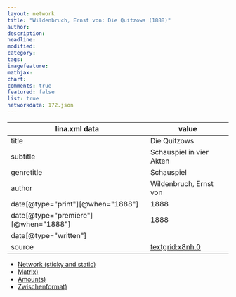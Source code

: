 ```yaml
---
layout: network
title: "Wildenbruch, Ernst von: Die Quitzows (1888)"
author:
description:
headline:
modified:
category:
tags:
imagefeature: 
mathjax: 
chart: 
comments: true
featured: false
list: true
networkdata: 172.json
---
```

lina.xml data  | value
------------- | -------------
title|Die Quitzows
subtitle|Schauspiel in vier Akten
genretitle|Schauspiel
author|Wildenbruch, Ernst von
date[@type="print"][@when="1888"]|1888
date[@type="premiere"][@when="1888"]|1888
date[@type="written"]|
source|[textgrid:x8nh.0](https://textgridlab.org/1.0/tgcrud-public/rest/textgrid:x8nh.0/data)



* [Network (sticky and static)](/linas/network172)
* [Matrix)](/linas/matrix172)
* [Amounts)](/linas/amount172)
* [Zwischenformat)](/linas/lina172 )

